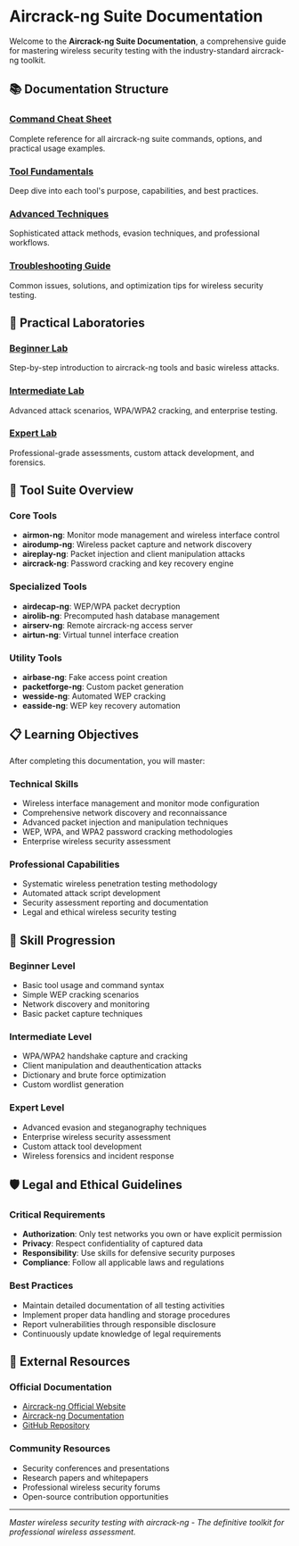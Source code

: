 # Aircrack-ng Suite Documentation

Welcome to the **Aircrack-ng Suite Documentation**, a comprehensive guide for mastering wireless security testing with the industry-standard aircrack-ng toolkit.

## 📚 Documentation Structure

### **[Command Cheat Sheet](docs/cheat_sheet.md)**
Complete reference for all aircrack-ng suite commands, options, and practical usage examples.

### **[Tool Fundamentals](docs/fundamentals.md)**
Deep dive into each tool's purpose, capabilities, and best practices.

### **[Advanced Techniques](docs/advanced_techniques.md)**
Sophisticated attack methods, evasion techniques, and professional workflows.

### **[Troubleshooting Guide](docs/troubleshooting.md)**
Common issues, solutions, and optimization tips for wireless security testing.

## 🧪 Practical Laboratories

### **[Beginner Lab](labs/beginner_lab.md)**
Step-by-step introduction to aircrack-ng tools and basic wireless attacks.

### **[Intermediate Lab](labs/intermediate_lab.md)**
Advanced attack scenarios, WPA/WPA2 cracking, and enterprise testing.

### **[Expert Lab](labs/expert_lab.md)**
Professional-grade assessments, custom attack development, and forensics.

## 🔧 Tool Suite Overview

### **Core Tools**
- **airmon-ng**: Monitor mode management and wireless interface control
- **airodump-ng**: Wireless packet capture and network discovery
- **aireplay-ng**: Packet injection and client manipulation attacks
- **aircrack-ng**: Password cracking and key recovery engine

### **Specialized Tools**
- **airdecap-ng**: WEP/WPA packet decryption
- **airolib-ng**: Precomputed hash database management
- **airserv-ng**: Remote aircrack-ng access server
- **airtun-ng**: Virtual tunnel interface creation

### **Utility Tools**
- **airbase-ng**: Fake access point creation
- **packetforge-ng**: Custom packet generation
- **wesside-ng**: Automated WEP cracking
- **easside-ng**: WEP key recovery automation

## 📋 Learning Objectives

After completing this documentation, you will master:

### **Technical Skills**
- Wireless interface management and monitor mode configuration
- Comprehensive network discovery and reconnaissance
- Advanced packet injection and manipulation techniques
- WEP, WPA, and WPA2 password cracking methodologies
- Enterprise wireless security assessment

### **Professional Capabilities**
- Systematic wireless penetration testing methodology
- Automated attack script development
- Security assessment reporting and documentation
- Legal and ethical wireless security testing

## 🎯 Skill Progression

### **Beginner Level**
- Basic tool usage and command syntax
- Simple WEP cracking scenarios
- Network discovery and monitoring
- Basic packet capture techniques

### **Intermediate Level**
- WPA/WPA2 handshake capture and cracking
- Client manipulation and deauthentication attacks
- Dictionary and brute force optimization
- Custom wordlist generation

### **Expert Level**
- Advanced evasion and steganography techniques
- Enterprise wireless security assessment
- Custom attack tool development
- Wireless forensics and incident response

## 🛡️ Legal and Ethical Guidelines

### **Critical Requirements**
- **Authorization**: Only test networks you own or have explicit permission
- **Privacy**: Respect confidentiality of captured data
- **Responsibility**: Use skills for defensive security purposes
- **Compliance**: Follow all applicable laws and regulations

### **Best Practices**
- Maintain detailed documentation of all testing activities
- Implement proper data handling and storage procedures
- Report vulnerabilities through responsible disclosure
- Continuously update knowledge of legal requirements

## 🔗 External Resources

### **Official Documentation**
- [Aircrack-ng Official Website](https://aircrack-ng.org/)
- [Aircrack-ng Documentation](https://aircrack-ng.org/doku.php)
- [GitHub Repository](https://github.com/aircrack-ng/aircrack-ng)

### **Community Resources**
- Security conferences and presentations
- Research papers and whitepapers
- Professional wireless security forums
- Open-source contribution opportunities

---

*Master wireless security testing with aircrack-ng - The definitive toolkit for professional wireless assessment.*
